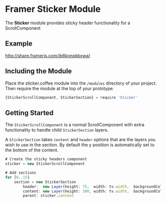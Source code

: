 # Framer Sticker Module
The **Sticker** module provides sticky header functionality for a ScrollComponent 

## Example
http://share.framerjs.com/jb6konqkbxwa/

## Including the Module
Place the sticker.coffee module into the `/modules` directory of your project. Then require the module at the top of your prototype.

```javascript
{StickerScrollComponent, StickerSection} = require 'Sticker'
```


## Getting Started

The `StickerScrollComponent` is a normal ScrollComponent with extra functionality to handle child `StickerSection` layers. 

A `StickerSection` takes `content` and `header` options that are the layers you wish to use in the section. By default the y position is automatically set to the bottom of the content.


```javascript
# Create the sticky headers component
sticker = new StickerScrollComponent

# Add sections
for [0..15] 
	section = new StickerSection	
		header:  new Layer(height: 75,  width: tv.width,  backgroundColor: Utils.randomColor())	
		content: new Layer(height: 300, width: tv.width,  backgroundColor: "#e3e3e3")
		parent: sticker.content 
```
		
